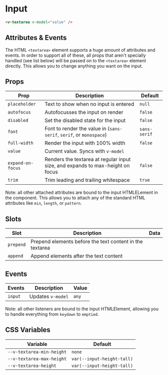 # Input

```html
<v-textarea v-model="value" />
```

## Attributes & Events

The HTML `<textarea>` element supports a huge amount of attributes and events. In order to support all of these, all props that aren't specially handled (see list below) will be passed on to the `<textarea>` element directly. This allows you to change anything you want on the input.

## Props

| Prop              | Description                                                                    | Default      |
| ----------------- | ------------------------------------------------------------------------------ | ------------ |
| `placeholder`     | Text to show when no input is entered                                          | `null`       |
| `autofocus`       | Autofocusses the input on render                                               | `false`      |
| `disabled`        | Set the disabled state for the input                                           | `false`      |
| `font`            | Font to render the value in (`sans-serif`, `serif`, or `monospace`)            | `sans-serif` |
| `full-width`      | Render the input with 100% width                                               | `false`      |
| `value`           | Current value. Syncs with `v-model`                                            |              |
| `expand-on-focus` | Renders the textarea at regular input size, and expands to max-height on focus | `false`      |
| `trim`            | Trim leading and trailing whitespace                                           | `true`       |

Note: all other attached attributes are bound to the input HTMLELement in the component. This allows you to attach any of the standard HTML attributes like `min`, `length`, or `pattern`.

## Slots

| Slot      | Description                                              | Data |
| --------- | -------------------------------------------------------- | ---- |
| `prepend` | Prepend elements before the text content in the textarea |      |
| `append`  | Append elements after the text content                   |      |

## Events

| Events  | Description       | Value |
| ------- | ----------------- | ----- |
| `input` | Updates `v-model` | `any` |

Note: all other listeners are bound to the input HTMLElement, allowing you to handle everything from `keydown` to `emptied`.

## CSS Variables

| Variable                  | Default                    |
| ------------------------- | -------------------------- |
| `--v-textarea-min-height` | `none`                     |
| `--v-textarea-max-height` | `var(--input-height-tall)` |
| `--v-textarea-height`     | `var(--input-height-tall)` |
